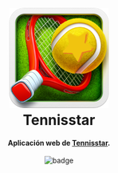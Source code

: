 <h1 align="center">
  <br>
  <a href="https://www.tennis-star.com"><img src="https://raw.githubusercontent.com/martinbobbio/davinci-tennisstar-frontend/master/src/assets/images/logo.png" alt="Tenisstar" width="200"></a>
  <br>
  Tennisstar
  <br>
</h1>

<h4 align="center">Aplicación web de <a href="https://www.tennis-star.com" target="_blank">Tennisstar</a>.</h4>

<p align="center">
    <img src="https://forthebadge.com/images/badges/built-with-love.svg" alt="badge">
</p>
